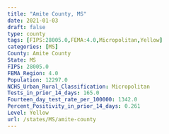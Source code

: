 ```yaml
---
title: "Amite County, MS"
date: 2021-01-03
draft: false
type: county
tags: [FIPS:28005.0,FEMA:4.0,Micropolitan,Yellow]
categories: [MS]
County: Amite County
State: MS
FIPS: 28005.0
FEMA_Region: 4.0
Population: 12297.0
NCHS_Urban_Rural_Classification: Micropolitan
Tests_in_prior_14_days: 165.0
Fourteen_day_test_rate_per_100000: 1342.0
Percent_Positivity_in_prior_14_days: 0.261
Level: Yellow
url: /states/MS/amite-county
---
```



